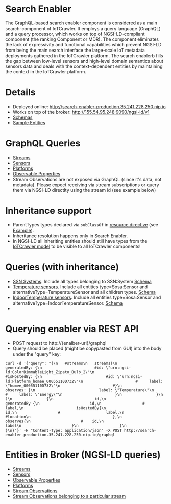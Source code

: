 # Search Enabler

The GraphQL-based search enabler component is considered as a main search-component of
IoTCrawler. It employs a query language (GraphQL) and a query processor,
which works on top of NGSI-LD-compliant component (the ranking Component or MDR). The  component eliminates the lack of expressivity and functional capabilities which prevent NGSI-LD from being the main search interface the large-scale IoT metadata deployments gathered in the IoTCrawler platform. The search enablerb fills the gap between low-level sensors and high-level domain semantics about sensors data and deals with the context-dependent entities by maintaining the context in the IoTCrawler platform. 


# Details

* Deployed online: http://search-enabler-production.35.241.228.250.nip.io    
* Works on top of the broker: http://155.54.95.248:9090/ngsi-ld/v1
* [Schemas](src/resources/schemas)
* [Sample Entities](samples)


# GraphQL Queries

* [Streams](http://search-enabler-production.35.241.228.250.nip.io/?query=%7B%0A%20%20%20%23streams%0A%20%20%20streams(%0A%20%20%20%20%20%20%20%20%20%20%20%20generatedBy%3A%20%7B%0A%20%20%20%20%20%20%20%20%20%20%20%20%20%20%20%20%20%20%20%20%20%20%20%23id%3A%20%22urn%3Angsi-ld%3AColorDimmableLight_Zipato_Bulb_2%22%0A%20%20%20%20%20%20%20%20%20%20%20%20%20%20%20%20%20%20%20%20%20%20%20%23isHostedBy%3A%20%7B%0A%20%20%20%20%20%20%20%20%20%20%20%20%20%20%20%20%20%20%20%20%20%20%20%20%20%20%20%20%23id%3A%20%22urn%3Angsi-ld%3APlatform_homee_00055110D732%22%0A%20%20%20%20%20%20%20%20%20%20%20%20%20%20%20%20%20%20%20%20%20%20%20%23%20%20%20%20%20label%3A%20%22homee_00055110D732%22%0A%20%20%20%20%20%20%20%20%20%20%20%20%20%20%20%20%20%20%20%20%20%20%20%23%7D%0A%20%20%20%20%20%20%20%20%20%20%20%20%20%20%20%20%20%20%20%20%20%20%20observes%3A%20%7B%0A%20%20%20%20%20%20%20%20%20%20%20%20%20%20%20%20%20%20%20%20%20%20%20%20%20%20%20%20label%3A%20%22Temperature%22%0A%20%20%20%20%20%20%20%20%20%20%20%20%20%20%20%20%20%20%20%20%20%20%20%23%20%20%20%20%20label%3A%20%22Energy%22%0A%20%20%20%20%20%20%20%20%20%20%20%20%20%20%20%20%20%20%20%20%20%20%20%7D%0A%20%20%20%20%20%20%20%20%20%20%20%20%20%20%20%7D%0A%20%20%20%20%20%20%20%20%20%20%20%20%20%20%20)%0A%20%20%20%20%20%20%20%20%20%20%20%20%20%20%20%7B%0A%20%20%20%20%20%20%20%20%20%20%20%20%20%20%20%20%20%20id%2C%0A%20%20%20%20%20%20%20%20%20%20%20%20%20%20%20%20%20%20generatedBy%20%7B%0A%20%20%20%20%20%20%20%20%20%20%20%20%20%20%20%20%20%20%20%20%20%20id%2C%0A%20%20%20%20%20%20%20%20%20%20%20%20%20%20%20%20%20%20%23%20%20%20%20label%2C%0A%20%20%20%20%20%20%20%20%20%20%20%20%20%20%20%20%20%20%20%20%20%20%20isHostedBy%7B%0A%20%20%20%20%20%20%20%20%20%20%20%20%20%20%20%20%20%20%20%20%20%20%20%20%20%20%20%20%20%20%20%20%20%20%20%20%20%20id%2C%0A%20%20%20%20%20%20%20%20%20%20%20%20%20%20%20%20%20%20%23%20%20%20%20%20%20%20%20%20%20%20%20%20%20%20%20%20%20%20%20label%2C%0A%20%20%20%20%20%20%20%20%20%20%20%20%20%20%20%20%20%20%20%20%20%20%20%20%20%20%20%20%20%20%20%20%20%20%20%20%20%20%23location%0A%20%20%20%20%20%20%20%20%20%20%20%20%20%20%20%20%20%20%20%20%20%20%20%20%20%20%20%20%20%20%20%20%20%20%20%20%7D%2C%0A%20%20%20%20%20%20%20%20%20%20%20%20%20%20%20%20%20%20%20%20%20%20observes%7B%0A%20%20%20%20%20%20%20%20%20%20%20%20%20%20%20%20%20%20%20%20%20%20%23%20%20%20%20id%2C%0A%20%20%20%20%20%20%20%20%20%20%20%20%20%20%20%20%20%20%20%20%20%20%20%20%20%20label%0A%20%20%20%20%20%20%20%20%20%20%20%20%20%20%20%20%20%20%20%20%20%20%7D%0A%20%20%20%20%20%20%20%20%20%20%20%20%20%20%20%20%20%20%7D%0A%20%20%20%20%20%20%20%20%20%20%20%20%20%20%7D%0A%7D)
* [Sensors](http://search-enabler-production.35.241.228.250.nip.io/?query=%7B%0A%20%20%20sensors%0A%20%20%20%23sensors(%0A%20%20%20%20%23isHostedBy%3A%20%7B%0A%20%20%20%20%23%20%20%20%20%20%20%20%20%20%20%20%20%20%20%20label%3A%20%22AEON%20Labs%20ZW100%20MultiSensor%206%22%0A%20%20%20%20%23%20%20%20%20%20%20%20%20%20%20%20%20%20%20%20%20label%3A%20%22FIBARO%20System%20FGWPE%2FF%20Wall%20Plug%20Gen5%22%0A%20%20%20%20%23%20%20%20%20%20%20%20%20%20%20%20%7D%2C%0A%20%20%20%20%23observes%3A%20%7B%20label%3A%20%22Temperature%22%20%7D%0A%20%20%20%23)%0A%20%20%20%7B%0A%20%20%20%20%20%20%20%20%20%20%20id%2C%0A%20%20%20%20%20%20%20%20%20%20%20label%2C%0A%20%20%20%20%20%20%20%20%20%20%20observes%20%7B%0A%20%20%20%20%20%20%20%20%20%20%20%20%20%20%20id%2C%0A%20%20%20%20%20%20%20%20%20%20%20%20%20%20%20label%0A%20%20%20%20%20%20%20%20%20%20%20%7D%2C%0A%20%20%20%20%20%20%20%20%20%20%20isHostedBy%7B%0A%20%20%20%20%20%20%20%20%20%20%20%20%20%20%20%20%20%20%20%20%20%20%20id%2C%0A%20%20%20%20%20%20%20%20%20%20%20%20%20%20%20%20%20%20%20%20%20%20%20label%2C%0A%20%20%20%20%20%20%20%20%20%20%20%20%20%20%20%20%20%20%20%20%20%20%20hosts%7B%0A%20%20%20%20%20%20%20%20%20%20%20%20%20%20%20%20%20%20%20%20%20%20%20%20%20%20%20%20%20%20%20%20%20id%2C%0A%20%20%20%20%20%20%20%20%20%20%20%20%20%20%20%20%20%20%20%20%20%20%20%20%20%20%20%20%20%20%20%20%20label%0A%20%20%20%20%20%20%20%20%20%20%20%20%20%20%20%20%20%20%20%20%20%20%20%20%20%20%20%20%20%20%20%7D%0A%20%20%20%20%20%20%20%20%20%20%20%20%20%20%20%20%20%20%20%20%20%7D%0A%20%20%7D%0A%7D)
* [Platforms](http://search-enabler-production.35.241.228.250.nip.io/?query=%7B%0A%20%20%20platforms%0A%20%20%20%23platforms(%0A%20%20%20%23%20%20%20%20%20%20%20%20%20hosts%3A%20%7B%0A%20%20%20%23%20%20%20%20%20%20%20%20%20%20%20%20%20%20%20%20%20observes%3A%20%7B%0A%20%20%20%23%20%20%20%20%20%20%20%20%20%20%20%20%20%20%20%20%20%20%20%20%20%20%20%20%20%20%20%20%20%23id%3A%20%22iotc%3AProperty_FIBARO%2BSystem%2BFGWPE%252FF%2BWall%2BPlug%2BGen5_CurrentEnergyUse%22%0A%20%20%20%23%20%20%20%20%20%20%20%20%20%20%20%20%20%20%20%20%20%20%20%20%20%20%20%20%20%20%20%20%20label%3A%20%22Energy%22%0A%20%20%20%23%20%20%20%20%20%20%20%20%20%20%20%20%20%20%20%20%20%20%20%20%20%20%20%20%20%20%20%7D%0A%20%20%20%23%20%20%20%20%20%20%20%20%20%7D)%0A%20%20%20%7B%0A%20%20%20%20%20%20%20%20%20%20%20id%2C%0A%20%20%20%20%20%20%20%20%20%20%20label%2C%0A%20%20%20%20%20%20%20%20%20%20%20%23location%0A%20%20%20%20%20%20%20%20%20%20%20hosts%7B%0A%20%20%20%20%20%20%20%20%20%20%20%20%20%20%20%20id%0A%20%20%20%20%20%20%20%20%20%20%20%20%20%20%20%20label%0A%20%20%20%20%20%20%20%20%20%20%20%7D%0A%20%20%20%7D%0A%7D)
* [Observable Properties](http://search-enabler-production.35.241.228.250.nip.io/?query=%7B%0A%20%20observableProperties%7B%0A%20%20%20%20id%2C%0A%20%20%20%20label%2C%0A%20%20%20%20isObservedBy%20%7B%0A%20%20%20%20%20%20%20%20id%2C%0A%20%20%20%20%20%20%20%20label%0A%20%20%20%20%7D%0A%20%20%7D%0A%7D)
* Stream Observations are not exposed via GraphQL (since it's data, not metadata). Please expect receiving via stream subscriptions or query them via NGSI-LD directlty using the stream id (see example below)

# Inheritance support
* ParentTypes types declared via `subClassOf` in [resource directive](src/resources/schemas/iotcrawler.graphqls#L8) (see [Example](src/resources/schemas/iotcrawler.graphqls#L72)). 
* Inheritance resolution happens only in Search Enabler. 
* In NGSI-LD all inheriting entities should still have types from the [IoTCrawler model](https://gitlab.iotcrawler.net/core/iotcrawler_core/-/wikis/IoTCrawler-Conceptual-model) to be visible to all IoTCrawler components!
 

# Queries (with inheritance)
* [SSN Systems](http://search-enabler-production.35.241.228.250.nip.io/?query=%7B%0A%20%20%20systems%0A%20%20%20%7B%0A%20%20%20%20%20%20%20%20%20%20%20id%2C%0A%20%20%20%20%20%20%20%20%20%20%20type%0A%20%20%20%20%20%20%20%20%20%20%20isHostedBy%7B%0A%20%20%20%20%20%20%20%20%20%20%20%20%20%20%20%20id%2C%0A%20%20%20%20%20%20%20%20%20%20%20%20%20%20%20%20type%0A%20%20%20%20%20%20%20%20%20%20%20%7D%0A%20%20%20%7D%0A%7D). Include all types belonging to SSN:System [Schema](src/resources/schemas/iotcrawler.graphqls)
* [Temperature sensors](http://search-enabler-production.35.241.228.250.nip.io/?query=%7B%0A%20%20%20temperatureSensors%0A%20%20%20%7B%0A%20%20%20%20%20%20%20%20%20%20%20id%2C%0A%20%20%20%20%20%20%20%20%20%20%20type%2C%0A%20%20%20%20%20%20%20%20%20%20%20alternativeType%2C%0A%20%20%20%20%20%20%20%20%20%20%20label%2C%0A%20%20%20%20%20%20%20%20%20%20%20observes%20%7B%0A%20%20%20%20%20%20%20%20%20%20%20%20%20%20%20id%2C%0A%20%20%20%20%20%20%20%20%20%20%20%20%20%20%20label%0A%20%20%20%20%20%20%20%20%20%20%20%7D%2C%0A%20%20%20%20%20%20%20%20%20%20%20isHostedBy%7B%0A%20%20%20%20%20%20%20%20%20%20%20%20%20%20%20%20%20%20%20%20%20%20%20id%2C%0A%20%20%20%20%20%20%20%20%20%20%20%20%20%20%20%20%20%20%20%20%20%20%20label%2C%0A%20%20%20%20%20%20%20%20%20%20%20%20%20%20%20%20%20%20%20%20%20%20%20hosts%7B%0A%20%20%20%20%20%20%20%20%20%20%20%20%20%20%20%20%20%20%20%20%20%20%20%20%20%20%20%20%20%20%20%20%20id%2C%0A%20%20%20%20%20%20%20%20%20%20%20%20%20%20%20%20%20%20%20%20%20%20%20%20%20%20%20%20%20%20%20%20%20label%0A%20%20%20%20%20%20%20%20%20%20%20%20%20%20%20%20%20%20%20%20%20%20%20%20%20%20%20%20%20%20%20%7D%0A%20%20%20%20%20%20%20%20%20%20%20%20%20%20%20%20%20%20%20%20%20%7D%0A%20%20%7D%0A%7D). Include all entities type=Sosa:Sensor and alternativeType=TemperatureSensor and all children types. [Schema](src/resources/schemas/smartConnect.graphqls)
* [IndoorTemperature sensors](http://search-enabler-production.35.241.228.250.nip.io/?query=%7B%0A%20%20%20indoorTemperatureSensors%0A%20%20%20%7B%0A%20%20%20%20%20%20%20%20%20%20%20id%2C%0A%20%20%20%20%20%20%20%20%20%20%20type%2C%0A%20%20%20%20%20%20%20%20%20%20%20alternativeType%2C%0A%20%20%20%20%20%20%20%20%20%20%20label%2C%0A%20%20%20%20%20%20%20%20%20%20%20observes%20%7B%0A%20%20%20%20%20%20%20%20%20%20%20%20%20%20%20id%2C%0A%20%20%20%20%20%20%20%20%20%20%20%20%20%20%20label%0A%20%20%20%20%20%20%20%20%20%20%20%7D%2C%0A%20%20%20%20%20%20%20%20%20%20%20isHostedBy%7B%0A%20%20%20%20%20%20%20%20%20%20%20%20%20%20%20%20%20%20%20%20%20%20%20id%2C%0A%20%20%20%20%20%20%20%20%20%20%20%20%20%20%20%20%20%20%20%20%20%20%20label%2C%0A%20%20%20%20%20%20%20%20%20%20%20%20%20%20%20%20%20%20%20%20%20%20%20hosts%7B%0A%20%20%20%20%20%20%20%20%20%20%20%20%20%20%20%20%20%20%20%20%20%20%20%20%20%20%20%20%20%20%20%20%20id%2C%0A%20%20%20%20%20%20%20%20%20%20%20%20%20%20%20%20%20%20%20%20%20%20%20%20%20%20%20%20%20%20%20%20%20label%0A%20%20%20%20%20%20%20%20%20%20%20%20%20%20%20%20%20%20%20%20%20%20%20%20%20%20%20%20%20%20%20%7D%0A%20%20%20%20%20%20%20%20%20%20%20%20%20%20%20%20%20%20%20%20%20%7D%0A%20%20%7D%0A%7D). Include all entities type=Sosa:Sensor and alternativeType=IndoorTemperatureSensor. [Schema](src/resources/schemas/smartConnect.graphqls)
* 

# Querying enabler via REST API
* POST request to http://{enalber-url}/graphql
* Query should be placed (might be copypasted from GUI) into the body under the "query" key:
```
curl -d '{"query": "{\n   #streams\n   streams(\n            generatedBy: {\n                       #id: \"urn:ngsi-ld:ColorDimmableLight_Zipato_Bulb_2\"\n                       #isHostedBy: {\n                            #id: \"urn:ngsi-ld:Platform_homee_00055110D732\"\n                       #     label: \"homee_00055110D732\"\n                       #}\n                       observes: {\n                            label: \"Temperature\"\n                       #     label: \"Energy\"\n                       }\n               }\n               )\n               {\n                  id,\n                  generatedBy {\n                      id,\n                  #    label,\n                       isHostedBy{\n                                      id,\n                  #                    label,\n                                      #location\n                                    },\n                      observes{\n                      #    id,\n                          label\n                      }\n                  }\n              }\n}"}' -H "Content-Type: application/json" -X POST http://search-enabler-production.35.241.228.250.nip.io/graphql
```

# Entities in Broker (NGSI-LD queries)
* [Streams](http://155.54.95.248:9090/ngsi-ld/v1/entities?type=http%3A%2F%2Fpurl.org%2Fiot%2Fontology%2Fiot-stream%23IotStream)
* [Sensors](http://155.54.95.248:9090/ngsi-ld/v1/entities?type=http://www.w3.org/ns/sosa/Sensor)
* [Observable Properties](http://155.54.95.248:9090/ngsi-ld/v1/entities?type=http://www.w3.org/ns/sosa/ObservableProperty)
* [Platforms](http://155.54.95.248:9090/ngsi-ld/v1/entities?type=http://www.w3.org/ns/sosa/Platform)
* [Stream Observations](http://155.54.95.248:9090/ngsi-ld/v1/entities?type=http%3A%2F%2Fpurl.org%2Fiot%2Fontology%2Fiot-stream%23StreamObservation)
* [Stream Observations belonging to a particular stream](http://155.54.95.248:9090/ngsi-ld/v1/entities?type=http%3A%2F%2Fpurl.org%2Fiot%2Fontology%2Fiot-stream%23StreamObservation&q=http://purl.org/iot/ontology/iot-stream%23belongsTo==urn:ngsi-ld:Stream_c2072a22-4d81-4d7c-a38c-af9458b8f309)